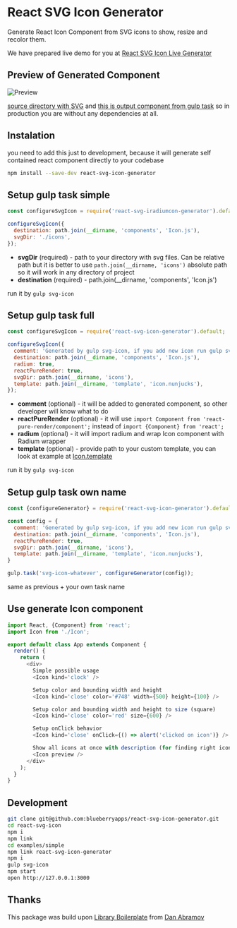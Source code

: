 React SVG Icon Generator
========================

Generate React Icon Component from SVG icons to show, resize and recolor them.

We have prepared live demo for you at [React SVG Icon Live Generator](https://react-svg-icon-live-generator.herokuapp.com)

## Preview of Generated Component

![Preview](https://raw.githubusercontent.com/blueberryapps/react-svg-icon-generator/master/examples/previews.png)

[source directory with SVG](https://github.com/blueberryapps/react-svg-icon-generator/tree/master/examples/simple/icons) and [this is output component from gulp task](https://github.com/blueberryapps/react-svg-icon-generator/blob/master/examples/simple/components/Icon.js) so in production you are without any dependencies at all.


## Instalation

you need to add this just to development, because it will generate self contained react component directly to your codebase
```bash
npm install --save-dev react-svg-icon-generator
```

## Setup gulp task simple


```js
const configureSvgIcon = require('react-svg-iradiumcon-generator').default;

configureSvgIcon({
  destination: path.join(__dirname, 'components', 'Icon.js'),
  svgDir: './icons',
});
```

- **svgDir** (required) - path to your directory with svg files. Can be relative path but it is better to use `path.join(__dirname, 'icons')` absolute path so it will work in any directory of project
- **destination** (required) -  path.join(__dirname, 'components', 'Icon.js')

run it by `gulp svg-icon`

## Setup gulp task full

```js
const configureSvgIcon = require('react-svg-icon-generator').default;

configureSvgIcon({
  comment: 'Generated by gulp svg-icon, if you add new icon run gulp svg-icon',
  destination: path.join(__dirname, 'components', 'Icon.js'),
  radium: true,
  reactPureRender: true,
  svgDir: path.join(__dirname, 'icons'),
  template: path.join(__dirname, 'template', 'icon.nunjucks'),
});
```


- **comment** (optional) - it will be added to generated component, so other developer will know what to do
- **reactPureRender** (optional) - it will use `import Component from 'react-pure-render/component';` instead of `import {Component} from 'react';`
- **radium** (optional) - it will import radium and wrap Icon component with Radium wrapper
- **template** (optional) - provide path to your custom template, you can look at example at [Icon.template](https://github.com/blueberryapps/react-svg-icon-generator/blob/master/template/icon.nunjucks)


run it by `gulp svg-icon`

## Setup gulp task own name

```js
const {configureGenerator} = require('react-svg-icon-generator').default;

const config = {
  comment: 'Generated by gulp svg-icon, if you add new icon run gulp svg-icon',
  destination: path.join(__dirname, 'components', 'Icon.js'),
  reactPureRender: true,
  svgDir: path.join(__dirname, 'icons'),
  template: path.join(__dirname, 'template', 'icon.nunjucks'),
}

gulp.task('svg-icon-whatever', configureGenerator(config));
```


same as previous + your own task name


## Use generate Icon component

```js
import React, {Component} from 'react';
import Icon from './Icon';

export default class App extends Component {
  render() {
    return (
      <div>
        Simple possible usage
        <Icon kind='clock' />

        Setup color and bounding width and height
        <Icon kind='close' color='#748' width={500} height={100} />

        Setup color and bounding width and height to size (square)
        <Icon kind='close' color='red' size={600} />

        Setup onClick behavior
        <Icon kind='close' onClick={() => alert('clicked on icon')} />

        Show all icons at once with description (for finding right icon)
        <Icon preview />
      </div>
    );
  }
}
```

## Development

```bash
git clone git@github.com:blueberryapps/react-svg-icon-generator.git
cd react-svg-icon
npm i
npm link
cd examples/simple
npm link react-svg-icon-generator
npm i
gulp svg-icon
npm start
open http://127.0.0.1:3000
```

## Thanks
This package was build upon [Library Boilerplate](https://github.com/gaearon/library-boilerplate) from [Dan Abramov](https://github.com/gaearon)
